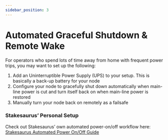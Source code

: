 ```yaml
---
sidebar_position: 3
---
```


# Automated Graceful Shutdown & Remote Wake

For operators who spend lots of time away from home with frequent power trips, you may want to set up the following:

1. Add an Uninterruptible Power Supply (UPS) to your setup. This is basically a back-up battery for your node  
2. Configure your node to gracefully shut down automatically when main-line power is cut and turn itself back on when main-line power is restored  
3. Manually turn your node back on remotely as a failsafe  

### Stakesaurus’ Personal Setup

Check out Stakesaurus’ own automated power-on/off workflow here:  
[Stakesaurus Automated Power On/Off Guide](https://dvt-homestaker.stakesaurus.com/automation-tools/automated-power-on-off)